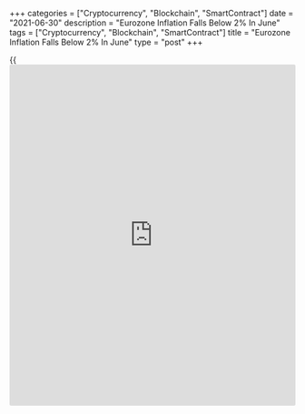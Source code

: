 +++
categories = ["Cryptocurrency", "Blockchain", "SmartContract"]
date = "2021-06-30"
description = "Eurozone Inflation Falls Below 2% In June"
tags = ["Cryptocurrency", "Blockchain", "SmartContract"]
title = "Eurozone Inflation Falls Below 2% In June"
type = "post"
+++

{{<iframe id="large-banner" src="https://www.bounty.group/#slide=11.0" width="100%" height="600" scrolling="no" style="border: 0px solid rgb(216, 221, 230); border-radius: 3px;">}}

The euro area inflation fell below 2 percent in June as the annual
growth in energy prices eased, preliminary data from Eurostat showed on
Wednesday.

Inflation came in at 1.9 percent in June, as expected, down from 2
percent in the previous month.

The inflation rate had exceeded the European Central Bank's target of
"below, but close to" 2 percent in May for the first time since 2018.

Most of the evidence points to this slowdown as temporary, but upside
risks to the inflation outlook have not been this substantial in years
and should keep the ECB on the edge of its seat, Bert Colijn, an ING
economist, said.

Looking ahead, energy price inflation is likely to stay around its
current level until the end of the year and then drop back, Andrew
Kenningham, an economist at Capital Economics, said.

The headline inflation is likely to rise over 2.5 percent by the end of
the year, but then it will fall back to only around 1 percent in 2022
and remain low over the medium term, the economist added.

Core inflation that excludes energy food, alcohol and tobacco, eased to
0.9 percent from 1 percent in the previous month.

Among components, energy prices advanced 12.5 percent, but slower than
the 13.1 percent increase posted in the previous month. Services cost
grew at a slower pace of 0.7 percent.

Food, alcohol and tobacco prices gained 0.6 percent and non-energy
industrial goods prices grew 1.2 percent.

Among big-four economies of the euro area, Germany's harmonized
inflation weakened to 2.1 percent from 2.4 percent in May. At the same
time, Spain's inflation held steady at 2.4 percent in June.

By contrast, France's inflation rose marginally to 1.9 percent in June
from 1.8 percent in the previous month. Likewise, Italy's consumer price
growth rose to 1.3 percent from 1.2 percent.

For comments and feedback [contact](https://www.playgroundfx.com/contact/): editorial@rtt[news](https://www.letsplayfx.com/blog/forex-news-website/).com

[Economic News][1]

 **What parts of the world are seeing the best (and worst) economic
performances lately? Click[here][2] to check out our [Econ Scorecard][2]
and find out! See up-to-the-moment [ranking](https://www.playgroundfx.com/blog/crypto-exchange-ranking/)s for the best and worst
performers in [GDP][3], [unemployment rate][4], [inflation][2] and much
more.**

   1. www.rtt[news](https://www.letsplayfx.com/blog/forex-news-website/).com/Content/EconomicNews.aspx
   2. www.rtt[news](https://www.letsplayfx.com/blog/forex-news-website/).com/economic-scorecard/world-rank/CPI/highest-performance.aspx
   3. www.rtt[news](https://www.letsplayfx.com/blog/forex-news-website/).com/economic-scorecard/world-rank/GDP/highest-performance.aspx
   4. www.rtt[news](https://www.letsplayfx.com/blog/forex-news-website/).com/economic-scorecard/world-rank/unemployment-rate/lowest-performance.aspx